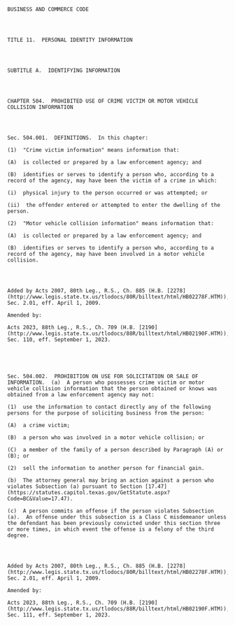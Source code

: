 ﻿
    
    
    	
    					
    
    
    BUSINESS AND COMMERCE CODE
    
      
    
    
    TITLE 11.  PERSONAL IDENTITY INFORMATION
    
      
    
    
    SUBTITLE A.  IDENTIFYING INFORMATION
    
      
    
    
    CHAPTER 504.  PROHIBITED USE OF CRIME VICTIM OR MOTOR VEHICLE COLLISION INFORMATION
    
      
    
    
    Sec. 504.001.  DEFINITIONS.  In this chapter:
    
    (1)  "Crime victim information" means information that:
    
    (A)  is collected or prepared by a law enforcement agency; and
    
    (B)  identifies or serves to identify a person who, according to a record of the agency, may have been the victim of a crime in which:
    
    (i)  physical injury to the person occurred or was attempted; or
    
    (ii)  the offender entered or attempted to enter the dwelling of the person.
    
    (2)  "Motor vehicle collision information" means information that:
    
    (A)  is collected or prepared by a law enforcement agency; and
    
    (B)  identifies or serves to identify a person who, according to a record of the agency, may have been involved in a motor vehicle collision.
    
    
    
    
    Added by Acts 2007, 80th Leg., R.S., Ch. 885 (H.B. [2278](http://www.legis.state.tx.us/tlodocs/80R/billtext/html/HB02278F.HTM)), Sec. 2.01, eff. April 1, 2009.
    
    Amended by: 
    
    Acts 2023, 88th Leg., R.S., Ch. 709 (H.B. [2190](http://www.legis.state.tx.us/tlodocs/88R/billtext/html/HB02190F.HTM)), Sec. 110, eff. September 1, 2023.
    
    
    
    
    
    Sec. 504.002.  PROHIBITION ON USE FOR SOLICITATION OR SALE OF INFORMATION.  (a)  A person who possesses crime victim or motor vehicle collision information that the person obtained or knows was obtained from a law enforcement agency may not:
    
    (1)  use the information to contact directly any of the following persons for the purpose of soliciting business from the person:
    
    (A)  a crime victim;
    
    (B)  a person who was involved in a motor vehicle collision; or
    
    (C)  a member of the family of a person described by Paragraph (A) or (B); or
    
    (2)  sell the information to another person for financial gain.
    
    (b)  The attorney general may bring an action against a person who violates Subsection (a) pursuant to Section [17.47](https://statutes.capitol.texas.gov/GetStatute.aspx?Code=BC&Value=17.47).
    
    (c)  A person commits an offense if the person violates Subsection (a).  An offense under this subsection is a Class C misdemeanor unless the defendant has been previously convicted under this section three or more times, in which event the offense is a felony of the third degree.
    
    
    
    
    Added by Acts 2007, 80th Leg., R.S., Ch. 885 (H.B. [2278](http://www.legis.state.tx.us/tlodocs/80R/billtext/html/HB02278F.HTM)), Sec. 2.01, eff. April 1, 2009.
    
    Amended by: 
    
    Acts 2023, 88th Leg., R.S., Ch. 709 (H.B. [2190](http://www.legis.state.tx.us/tlodocs/88R/billtext/html/HB02190F.HTM)), Sec. 111, eff. September 1, 2023.
    
    
    
    
    				
